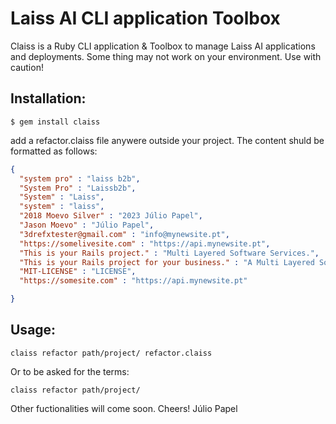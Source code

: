 # Laiss AI CLI application Toolbox
Claiss is a Ruby CLI application & Toolbox to manage Laiss AI applications and deployments. Some thing may not work on your environment. Use with caution!

## Installation:

```
$ gem install claiss
```

add a refactor.claiss file anywere outside your project. The content shuld be formatted as follows:

```json
{
  "system pro" : "laiss b2b",
  "System Pro" : "Laissb2b",
  "System" : "Laiss",
  "system" : "laiss",
  "2018 Moevo Silver" : "2023 Júlio Papel",
  "Jason Moevo" : "Júlio Papel",
  "3drefxtester@gmail.com" : "info@mynewsite.pt",
  "https://somelivesite.com" : "https://api.mynewsite.pt",
  "This is your Rails project." : "Multi Layered Software Services.",
  "This is your Rails project for your business." : "A Multi Layered Software Services ready to be deployed for any business.",
  "MIT-LICENSE" : "LICENSE",
  "https://somesite.com" : "https://api.mynewsite.pt"

}
``` 

## Usage:

```
claiss refactor path/project/ refactor.claiss
```
Or to be asked for the terms:
```
claiss refactor path/project/ 
```

Other fuctionalities will come soon.
Cheers!
Júlio Papel
